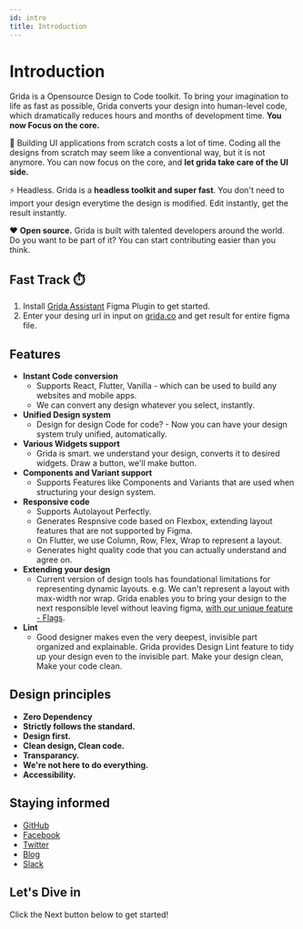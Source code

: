 ```yaml
---
id: intro
title: Introduction
---
```


# Introduction

Grida is a Opensource Design to Code toolkit. To bring your imagination to life as fast as possible, Grida converts your design into human-level code, which dramatically reduces hours and months of development time. **You now Focus on the core.**

💸 Building UI applications from scratch costs a lot of time. Coding all the designs from scratch may seem like a conventional way, but it is not anymore. You can now focus on the core, and **let grida take care of the UI side.**

⚡️ Headless. Grida is a **headless toolkit and super fast**. You don't need to import your design everytime the design is modified. Edit instantly, get the result instantly.

❤️ **Open source.** Grida is built with talented developers around the world. Do you want to be part of it? You can start contributing easier than you think.

## Fast Track ⏱️

1. Install [Grida Assistant](https://grida.co/assistant) Figma Plugin to get started.
2. Enter your desing url in input on [grida.co](https://grida.co) and get result for entire figma file.

## Features

- **Instant Code conversion**
  - Supports React, Flutter, Vanilla - which can be used to build any websites and mobile apps.
  - We can convert any design whatever you select, instantly.
- **Unified Design system**
  - Design for design Code for code? - Now you can have your design system truly unified, automatically.
- **Various Widgets support**
  - Grida is smart. we understand your design, converts it to desired widgets. Draw a button, we'll make button.
- **Components and Variant support**
  - Supports Features like Components and Variants that are used when structuring your design system.
- **Responsive code**
  - Supports Autolayout Perfectly.
  - Generates Respnsive code based on Flexbox, extending layout features that are not supported by Figma.
  - On Flutter, we use Column, Row, Flex, Wrap to represent a layout.
  - Generates hight quality code that you can actually understand and agree on.
- **Extending your design**
  - Current version of design tools has foundational limitations for representing dynamic layouts. e.g. We can't represent a layout with max-width nor wrap. Grida enables you to bring your design to the next responsible level without leaving figma, [with our unique feature - Flags][flags-docs].
- **Lint**
  - Good designer makes even the very deepest, invisible part organized and explainable. Grida provides Design Lint feature to tidy up your design even to the invisible part. Make your design clean, Make your code clean.

## Design principles

- **Zero Dependency**
  <!-- TODO: , but available on prod -->
- **Strictly follows the standard.**
  <!-- TODO: , but available on prod -->
- **Design first.**
  <!-- TODO: , but available on prod -->
- **Clean design, Clean code.**
  <!-- TODO: , but available on prod -->
- **Transparancy.**
  <!-- TODO: , but available on prod -->
- **We're not here to do everything.**
  <!-- TODO: , but available on prod -->
- **Accessibility.**
  <!-- TODO: , but available on prod -->

## Staying informed

- [GitHub][grida-github]
- [Facebook][grida-facebook]
- [Twitter][grida-twitter]
- [Blog][grida-blog]
- [Slack][grida-join-slack]

## Let's Dive in

Click the Next button below to get started!

<!-- --------------- -->

[grida-website-signup]: https://accounts.grida.co/signup
[grida-youtube]: https://www.youtube.com/channel/UCgJO5apXl_pXRfTxNrkbEBw
[grida-github]: https://github.com/gridaco
[grida-join-slack]: https://grida.co/join-slack
[grida-blog]: https://blog.grida.co
[grida-reddit]: https://www.reddit.com/r/gridaco/
[grida-twitter]: https://twitter.com/grida_co
[grida-facebook]: https://www.facebook.com/grida.co
[grida-instagram]: https://www.instagram.com/grida.co
[contributor-covenant]: https://www.contributor-covenant.org/
[grida-codeofconduct]: https://github.com/gridaco/grida.co/blob/main/CODE_OF_CONDUCT.md
[flags-docs]: https://grida.co/docs/flags/
